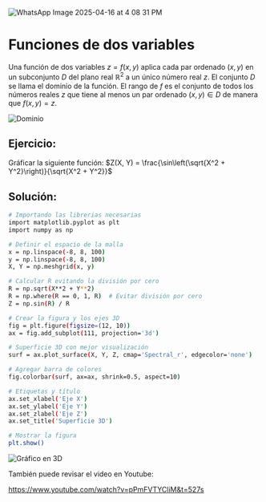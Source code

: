 ![WhatsApp Image 2025-04-16 at 4 08 31 PM](https://github.com/user-attachments/assets/c53f8321-68be-4d8f-9fda-9602f8c5219c)


# Funciones de dos variables

Una función de dos variables  $z=f(x,y)$ aplica cada par ordenado  $(x,y)$ en un subconjunto  $D$
del plano real  $\mathbb{R}^2$ a un único número real  $z$. El conjunto  $D$ se llama el dominio de la función. El rango de  $f$ es el conjunto de todos los números reales  $z$ que tiene al menos un par ordenado  $(x,y)∈D$ de manera que  $f(x,y)=z$.  

![Dominio](https://github.com/user-attachments/assets/57009f8d-c144-4d67-a22a-64e970d7a32d)

## **Ejercicio:**
Gráficar la siguiente función: $Z(X, Y) = \frac{\sin\left(\sqrt{X^2 + Y^2}\right)}{\sqrt{X^2 + Y^2}}$

## **Solución:**

```bash
# Importando las librerias necesarias
import matplotlib.pyplot as plt
import numpy as np

# Definir el espacio de la malla
x = np.linspace(-8, 8, 100)
y = np.linspace(-8, 8, 100)
X, Y = np.meshgrid(x, y)

# Calcular R evitando la división por cero
R = np.sqrt(X**2 + Y**2)
R = np.where(R == 0, 1, R)  # Evitar división por cero
Z = np.sin(R) / R

# Crear la figura y los ejes 3D
fig = plt.figure(figsize=(12, 10))
ax = fig.add_subplot(111, projection='3d')

# Superficie 3D con mejor visualización
surf = ax.plot_surface(X, Y, Z, cmap='Spectral_r', edgecolor='none')

# Agregar barra de colores
fig.colorbar(surf, ax=ax, shrink=0.5, aspect=10)

# Etiquetas y título
ax.set_xlabel('Eje X')
ax.set_ylabel('Eje Y')
ax.set_zlabel('Eje Z')
ax.set_title('Superficie 3D')

# Mostrar la figura
plt.show()
```
![Gráfico en 3D](https://github.com/user-attachments/assets/f2c8bc35-b31d-49b1-b405-a7588f48355c)

También puede revisar el video en Youtube:  

https://www.youtube.com/watch?v=pPmFVTYCliM&t=527s

